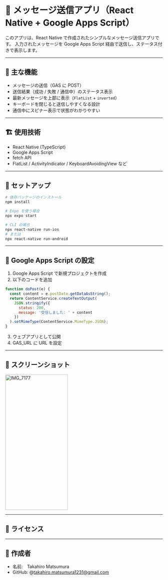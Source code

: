 # 📩 メッセージ送信アプリ（React Native + Google Apps Script）

このアプリは、React Native で作成されたシンプルなメッセージ送信アプリです。
入力されたメッセージを Google Apps Script 経由で送信し、ステータス付きで表示します。

---

## 📱 主な機能

* メッセージの送信（GAS に POST）
* 送信結果（成功 / 失敗 / 通信中）のステータス表示
* 最新メッセージを上部に表示（`FlatList` + `inverted`）
* キーボードを閉じると送信しやすくなる設計
* 通信中にスピナー表示で状態がわかりやすい

---

## 🏗️ 使用技術

* React Native (TypeScript)
* Google Apps Script
* fetch API
* FlatList / ActivityIndicator / KeyboardAvoidingView など

---

## 🚀 セットアップ

```bash
# 依存パッケージのインストール
npm install

# Expo を使う場合
npx expo start

# CLI の場合
npx react-native run-ios
# または
npx react-native run-android
```

---

## 🔧 Google Apps Script の設定

1. Google Apps Script で新規プロジェクトを作成
2. 以下のコードを追加

```javascript
function doPost(e) {
  const content = e.postData.getDataAsString();
  return ContentService.createTextOutput(
    JSON.stringify({
      status: 200,
      message: '受信しました: ' + content
    })
  ).setMimeType(ContentService.MimeType.JSON);
}
```

3. ウェブアプリとして公開
4. GAS\_URL に URL を設定

---

## 📸 スクリーンショット

<img width="200" height="432" alt="IMG_7177" src="https://github.com/user-attachments/assets/cd1d0e23-9cc4-4ab0-a1a8-5771d8b99262" />


---

## 📄 ライセンス


---

## 🙌 作成者

* 名前:　Takahiro Matsumura
* GitHub: @takahiro.matsumura1231@gmail.com
